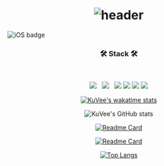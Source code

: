 
<div align=center> 
   
# ![header](https://capsule-render.vercel.app/api?type=waving&color=timeAuto&height=300&section=header&text=Hello%20World&fontSize=90)

 </div>

   
![iOS badge](https://wakatime.com/badge/user/7616992a-381d-4ff2-81be-8f4a17673559.svg)


<h3 align="center"><b>🛠 Stack 🛠</b></h3>
</br>
<p align="center">
<img src="https://img.shields.io/badge/OpenGL-5586A4?style=flat-square&logo=OpenGL&logoColor=white"/></a> &nbsp 
<img src="https://img.shields.io/badge/c++-00599C?style=flat-square&logo=c%2B%2B&logoColor=white"/></a> &nbsp 
<img src="https://img.shields.io/badge/Visual Studio-5C2D91?style=flat-square&logo=Visual Studio&logoColor=white">
<img src="https://img.shields.io/badge/GitHub-181717?style=flat-square&logo=GitHub&logoColor=white">
<img src="https://img.shields.io/badge/WakaTime-000000?style=flat-square&logo=WakaTime&logoColor=white">
<img src="https://img.shields.io/badge/SFML-#8CC445?style=flat-square&logo=SFML&logoColor=white"/>


<div align=center> 


[![KuVee's wakatime stats](https://github-readme-stats.vercel.app/api/wakatime?username=KuVee)](https://wakatime.com/dashboard)
   
![KuVee's GitHub stats](https://github-readme-stats.vercel.app/api?username=bearbig-12&hide=contribs,prs)
   
[![Readme Card](https://github-readme-stats.vercel.app/api/pin/?username=bearbig-12&repo=CppStudy)](https://github.com/bearbig-12/CppStudy)
   
[![Readme Card](https://github-readme-stats.vercel.app/api/pin/?username=bearbig-12&repo=PhysicsEngine)](https://github.com/bearbig-12/PhysicsEngine)
   
[![Top Langs](https://github-readme-stats.vercel.app/api/top-langs/?username=bearbig-12&layout=compact)](https://github.com/anuraghazra/github-readme-stats)

 </div>

[//]: # (These are reference links used in the body of this note and get stripped out when the markdown processor does its job. There is no need to format nicely because it shouldn't be seen. Thanks SO - http://stackoverflow.com/questions/4823468/store-comments-in-markdown-syntax)

   [dill]: <https://github.com/joemccann/dillinger>
   [git-repo-url]: <https://github.com/joemccann/dillinger.git>
   [john gruber]: <http://daringfireball.net>
   [df1]: <http://daringfireball.net/projects/markdown/>
   [markdown-it]: <https://github.com/markdown-it/markdown-it>
   [Ace Editor]: <http://ace.ajax.org>
   [node.js]: <http://nodejs.org>
   [Twitter Bootstrap]: <http://twitter.github.com/bootstrap/>
   [jQuery]: <http://jquery.com>
   [@tjholowaychuk]: <http://twitter.com/tjholowaychuk>
   [express]: <http://expressjs.com>
   [AngularJS]: <http://angularjs.org>
   [Gulp]: <http://gulpjs.com>

   [PlDb]: <https://github.com/joemccann/dillinger/tree/master/plugins/dropbox/README.md>
   [PlGh]: <https://github.com/joemccann/dillinger/tree/master/plugins/github/README.md>
   [PlGd]: <https://github.com/joemccann/dillinger/tree/master/plugins/googledrive/README.md>
   [PlOd]: <https://github.com/joemccann/dillinger/tree/master/plugins/onedrive/README.md>
   [PlMe]: <https://github.com/joemccann/dillinger/tree/master/plugins/medium/README.md>
   [PlGa]: <https://github.com/RahulHP/dillinger/blob/master/plugins/googleanalytics/README.md>
